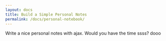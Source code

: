 ```yaml
---
layout: docs
title: Build a Simple Personal Notes
permalink: /docs/personal-notebook/
---
```


Write a nice personal notes with ajax. Would you have the time ssss? dooo